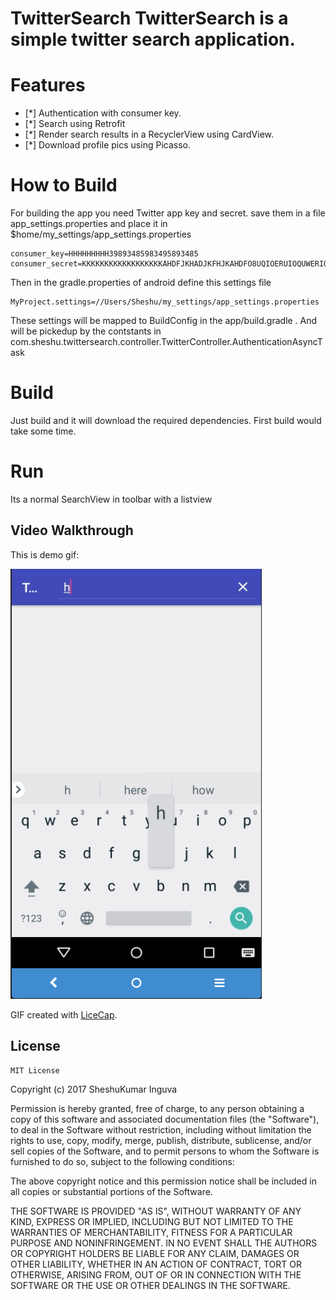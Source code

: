 # TwitterSearch TwitterSearch is a simple twitter search application.


# Features
* [*] Authentication with consumer key.
* [*] Search using Retrofit
* [*] Render search results in a RecyclerView using CardView.
* [*] Download profile pics using Picasso.

# How to Build
For building the app you need Twitter app key and secret. save them in a file app_settings.properties and place it in $home/my_settings/app_settings.properties
```
consumer_key=HHHHHHHHH39893485983495893485
consumer_secret=KKKKKKKKKKKKKKKKKKAHDFJKHADJKFHJKAHDFO8UQIOERUIOQUWERIO
```
Then in the gradle.properties of android define this settings file
```
MyProject.settings=//Users/Sheshu/my_settings/app_settings.properties
```
These settings will be mapped to BuildConfig in the app/build.gradle . And will be pickedup by the contstants in com.sheshu.twittersearch.controller.TwitterController.AuthenticationAsyncTask
# Build
Just build and it will download the required dependencies. First build would take some time.

# Run
Its a normal SearchView in toolbar with a listview


## Video Walkthrough

This is demo gif:

<img src='https://github.com/skumaringuva/TwitterSearch/blob/master/TwitterSearch.gif' title='Video Walkthrough' width='' alt='Video Walkthrough' />

GIF created with [LiceCap](http://www.cockos.com/licecap/).


## License

    MIT License

Copyright (c) 2017 SheshuKumar Inguva

Permission is hereby granted, free of charge, to any person obtaining a copy
of this software and associated documentation files (the "Software"), to deal
in the Software without restriction, including without limitation the rights
to use, copy, modify, merge, publish, distribute, sublicense, and/or sell
copies of the Software, and to permit persons to whom the Software is
furnished to do so, subject to the following conditions:

The above copyright notice and this permission notice shall be included in all
copies or substantial portions of the Software.

THE SOFTWARE IS PROVIDED "AS IS", WITHOUT WARRANTY OF ANY KIND, EXPRESS OR
IMPLIED, INCLUDING BUT NOT LIMITED TO THE WARRANTIES OF MERCHANTABILITY,
FITNESS FOR A PARTICULAR PURPOSE AND NONINFRINGEMENT. IN NO EVENT SHALL THE
AUTHORS OR COPYRIGHT HOLDERS BE LIABLE FOR ANY CLAIM, DAMAGES OR OTHER
LIABILITY, WHETHER IN AN ACTION OF CONTRACT, TORT OR OTHERWISE, ARISING FROM,
OUT OF OR IN CONNECTION WITH THE SOFTWARE OR THE USE OR OTHER DEALINGS IN THE
SOFTWARE.


